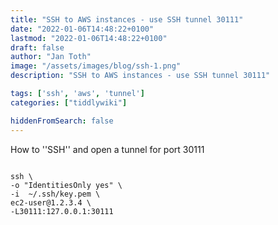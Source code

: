 ```yaml
---
title: "SSH to AWS instances - use SSH tunnel 30111"
date: "2022-01-06T14:48:22+0100"
lastmod: "2022-01-06T14:48:22+0100"
draft: false
author: "Jan Toth"
image: "/assets/images/blog/ssh-1.png"
description: "SSH to AWS instances - use SSH tunnel 30111"

tags: ['ssh', 'aws', 'tunnel']
categories: ["tiddlywiki"]

hiddenFromSearch: false
---
```


How to ''SSH'' and open a tunnel for port 30111

```

ssh \
-o "IdentitiesOnly yes" \
-i  ~/.ssh/key.pem \
ec2-user@1.2.3.4 \
-L30111:127.0.0.1:30111
```

